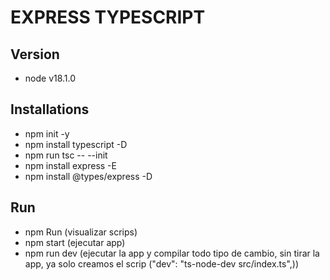 # EXPRESS TYPESCRIPT

## Version
- node v18.1.0

## Installations
- npm init -y
- npm install typescript -D
- npm run tsc -- --init
- npm install express -E
- npm install @types/express -D

## Run
- npm Run (visualizar scrips)
- npm start (ejecutar app)
- npm run dev (ejecutar la app y compilar todo tipo de cambio, sin tirar la app, ya solo creamos el scrip ("dev": "ts-node-dev src/index.ts",))
